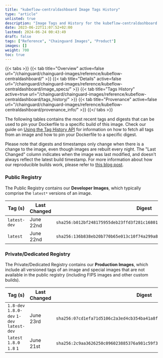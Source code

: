 ```yaml
---
title: "kubeflow-centraldashboard Image Tags History"
type: "article"
unlisted: true
description: "Image Tags and History for the kubeflow-centraldashboard Chainguard Image"
date: 2023-06-22T11:07:52+02:00
lastmod: 2024-06-24 00:43:49
draft: false
tags: ["Reference", "Chainguard Images", "Product"]
images: []
weight: 700
toc: true
---
```


{{< tabs >}}
{{< tab title="Overview" active=false url="/chainguard/chainguard-images/reference/kubeflow-centraldashboard/" >}}
{{< tab title="Details" active=false url="/chainguard/chainguard-images/reference/kubeflow-centraldashboard/image_specs/" >}}
{{< tab title="Tags History" active=true url="/chainguard/chainguard-images/reference/kubeflow-centraldashboard/tags_history/" >}}
{{< tab title="Provenance" active=false url="/chainguard/chainguard-images/reference/kubeflow-centraldashboard/provenance_info/" >}}
{{</ tabs >}}

The following tables contains the most recent tags and digests that can be used to pin your Dockerfile to a specific build of this image. Check our guide on [Using the Tag History API](/chainguard/chainguard-images/using-the-tag-history-api/) for information on how to fetch all tags from an image and how to pin your Dockerfile to a specific digest.

Please note that digests and timestamps only change when there is a change to the image, even though images are rebuilt every night. The "Last Changed" column indicates when the image was last modified, and doesn't always reflect the latest build timestamp. For more information about how our reproducible builds work, please refer to [this blog post](https://www.chainguard.dev/unchained/reproducing-chainguards-reproducible-image-builds).

### Public Registry
The Public Registry contains our **Developer Images**, which typically comprise the `latest*` versions of an image.

| Tag (s)       | Last Changed | Digest                                                                    |
|---------------|--------------|---------------------------------------------------------------------------|
|  `latest-dev` | June 22nd    | `sha256:b012bf248175955deb23ffd3f281c16801d47f16b994e3068840a158fe3064d2` |
|  `latest`     | June 22nd    | `sha256:136b838eb20b770b65e013c10f74a299a82c6efa35f9ceb24d70f73bd0873efa` |


### Private/Dedicated Registry
The Private/Dedicated Registry contains our **Production Images**, which include all versioned tags of an image and special images that are not available in the public registry (including FIPS images and other custom builds).

| Tag (s)                                     | Last Changed | Digest                                                                    |
|---------------------------------------------|--------------|---------------------------------------------------------------------------|
|  `1.8-dev` `1.8.0-dev` `1-dev` `latest-dev` | June 23rd    | `sha256:07cd1efa71d5106c2a3ed4cb354ba41a8f305f239b7c5f7ebdbf3b186c5095da` |
|  `latest` `1.8.0` `1.8` `1`                 | June 21st    | `sha256:2c9aa3626250c096023885376a981c59f30a202e162585965465274d856284c7` |

